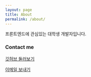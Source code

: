 ```yaml
---
layout: page
title: About
permalink: /about/
---
```


프론트엔드에 관심있는 대학생 개발자입니다.

### Contact me

[깃허브 둘러보기](https://www.github.com/juice-han)

[이메일 보내기](mailto:iiiamst16@gmail.com)